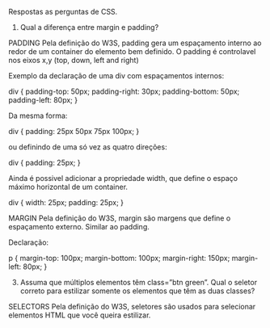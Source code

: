 Respostas as perguntas de CSS.

1. Qual a diferença entre margin e padding?

PADDING
Pela definição do W3S, padding gera um espaçamento interno ao redor de um container do elemento bem definido.
O padding é controlavel nos eixos x,y (top, down, left and right)

Exemplo da declaração de uma div com espaçamentos internos:

div {
  padding-top: 50px;
  padding-right: 30px;
  padding-bottom: 50px;
  padding-left: 80px;
}

Da mesma forma:

div {
  padding: 25px 50px 75px 100px;
}

ou definindo de uma só vez as quatro direções:

div {
  padding: 25px;
}

Ainda é possivel adicionar a propriedade width, que define o espaço máximo horizontal de um container.

div {
  width: 25px;
  padding: 25px;
}

MARGIN
Pela definição do W3S, margin são margens que define o espaçamento externo.
Similar ao padding.

Declaração: 

p {
  margin-top: 100px;
  margin-bottom: 100px;
  margin-right: 150px;
  margin-left: 80px;
}


3. Assuma que múltiplos elementos têm class=”btn green”. 
Qual o seletor correto para estilizar somente os elementos que têm as duas classes? 

SELECTORS
Pela definição do W3S, seletores são usados para selecionar elementos HTML que você queira
estilizar. 

<style> 
    .btn.green {
	   font-size: 300%;
    }
</style>

<div class="green"></div>
<div class="btn green"></div>
<div class="green"></div>